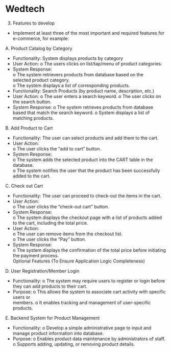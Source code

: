 # Wedtech

3. Features to develop
- Implement at least three of the most important and required features for e-commerce, for
example:

A. Product Catalog by Category  
- Functionality: System displays products by category  
- User Action:
o The users clicks on list/tap/menu of product categories.  
- System Response:  
o The system retrievers products from database based on the  
selected product category.  
o The system displays a list of corresponding products.
- Functionality: Search Products (by product name, description, etc.)
- User Action:
o The user enters a search keyword.
o The user clicks on the search button.
- System Response:
o The system retrieves products from database based that
match the search keyword.
o System displays a list of matching products.

B. Add Product to Cart  
- Functionality: The user can select products and add them to the cart.  
- User Action:  
o The user clicks the “add to cart” button.  
- System Response:  
o The system adds the selected product into the CART table in
the database.  
o The system notifies the user that the product has been
successfully added to the cart.  

C. Check out Cart  
- Functionality: The user can proceed to check-out the items in the cart.  
- User Action:  
o The user clicks the “check-out cart” button.  
- System Response:  
o The system displays the checkout page with a list of
products added to the cart, including the total price.  
- User Action:  
o The user can remove items from the checkout list.  
o The user clicks the “Pay” button.  
- System Response:  
o The system displays the confirmation of the total price
before initiating the payment process.  
Optional Features (To Ensure Application Logic Completeness)  

D. User Registration/Member Login  
- Functionality:
o The system may require users to register or login before they can
add products to their cart.  
- Purpose:
o This allows the system to associate cart activity with specific users or  
members.
o It enables tracking and management of user-specific products.  

E. Backend System for Product Management  
- Functionality:
o Develop a simple administrative page to input and manage product
information into database.  
- Purpose:
o Enables product data maintenance by administrators of staff.  
o Supports adding, updating, or removing product details.  